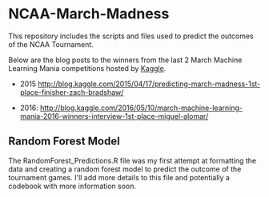 # NCAA-March-Madness
This repository includes the scripts and files used to predict the outcomes of the NCAA Tournament.

Below are the blog posts to the winners from the last 2 March Machine Learning Mania competitions hosted by [Kaggle](https://www.kaggle.com/).

* 2015 http://blog.kaggle.com/2015/04/17/predicting-march-madness-1st-place-finisher-zach-bradshaw/

* 2016: http://blog.kaggle.com/2016/05/10/march-machine-learning-mania-2016-winners-interview-1st-place-miguel-alomar/


## Random Forest Model
The RandomForest_Predictions.R file was my first attempt at formatting the data and creating a random forest model to predict the outcome of the tournament games. I'll add more details to this file and potentially a codebook with more information soon.
